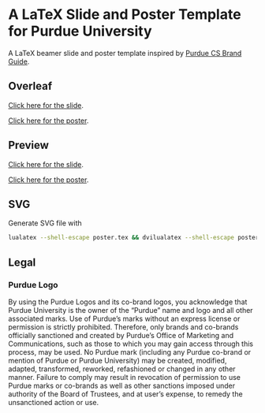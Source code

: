 # A LaTeX Slide and Poster Template for Purdue University

A LaTeX beamer slide and poster template inspired by [Purdue CS Brand Guide](https://www.cs.purdue.edu/media/brand_guide.html).

## Overleaf

[Click here for the slide](https://www.overleaf.com/latex/templates/a-purdue-latex-slide-template/zxfwvccrcmks).

[Click here for the poster](https://www.overleaf.com/latex/templates/a-purdue-latex-poster-template/mcykrgdfjxbd).

## Preview

[Click here for the slide](https://github.com/zhtluo/purdue-slide-template/releases/download/v1.4/slide.pdf).

[Click here for the poster](https://github.com/zhtluo/purdue-slide-template/releases/download/v1.4/poster.pdf).

## SVG

Generate SVG file with

```bash
lualatex --shell-escape poster.tex && dvilualatex --shell-escape poster.tex && dvisvgm --no-font poster.dvi
```

## Legal

### Purdue Logo

By using the Purdue Logos and its co-brand logos, you acknowledge that Purdue University is the owner of the “Purdue” name and logo and all other associated marks. Use of Purdue’s marks without an express license or permission is strictly prohibited. Therefore, only brands and co-brands officially sanctioned and created by Purdue’s Office of Marketing and Communications, such as those to which you may gain access through this process, may be used. No Purdue mark (including any Purdue co-brand or mention of Purdue or Purdue University) may be created, modified, adapted, transformed, reworked, refashioned or changed in any other manner. Failure to comply may result in revocation of permission to use Purdue marks or co-brands as well as other sanctions imposed under authority of the Board of Trustees, and at user’s expense, to remedy the unsanctioned action or use.

